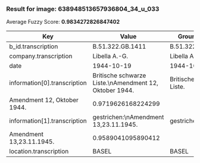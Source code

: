 ### Result for image: 638948513657936804_34_u_033
Average Fuzzy Score: **0.9834272826847402**
<small>

| Key | Value | Ground Truth | Score |
| --- | --- | --- | --- |
| b_id.transcription | B.51.322.GB.1411 | B.51.322.GB.1411. | 0.9696969696969697 |
| company.transcription | Libella A.-G. | Libella A.-G. | 1.0 |
| date | 1944-10-19 | 1944-10-19 | 1.0 |
| information[0].transcription | Britische schwarze Liste.\nAmendment 12, Oktober 1944. | Britische schwarze Liste.
Amendment 12, Oktober 1944. | 0.9719626168224299 |
| information[1].transcription | gestrichen:\nAmendment 13,23.11.1945. | gestrichen:
Amendment 13,23.11.1945. | 0.9589041095890412 |
| location.transcription | BASEL | BASEL | 1.0 |

</small>
